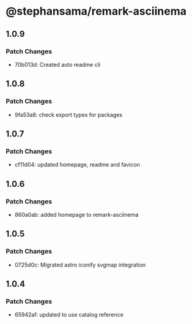 # @stephansama/remark-asciinema

## 1.0.9

### Patch Changes

- 70b013d: Created auto readme cli

## 1.0.8

### Patch Changes

- 9fa53a8: check export types for packages

## 1.0.7

### Patch Changes

- cf11d04: updated homepage, readme and favicon

## 1.0.6

### Patch Changes

- 860a0ab: added homepage to remark-asciinema

## 1.0.5

### Patch Changes

- 0725d0c: Migrated astro iconify svgmap integration

## 1.0.4

### Patch Changes

- 65942af: updated to use catalog reference
